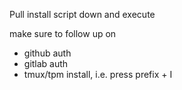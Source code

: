 Pull install script down and execute

make sure to follow up on
 - github auth
 - gitlab auth
 - tmux/tpm install, i.e. press prefix + I
